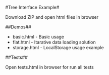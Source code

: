 #Tree Interface Example#

Download ZIP and open html files in browser

##Demos##

- basic.html - Basic usage
- flat.html - Itarative data loading solution
- storage.html - LocalStorage usage example

##Tests##

Open tests.html in browser for run all tests